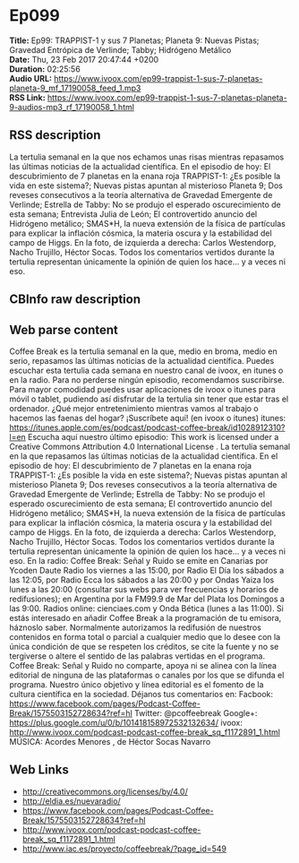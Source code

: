 # Ep099  
**Title:** Ep99: TRAPPIST-1 y sus 7 Planetas; Planeta 9: Nuevas Pistas; Gravedad Entrópica de Verlinde; Tabby; Hidrógeno Metálico  
**Date:** Thu, 23 Feb 2017 20:47:44 +0200  
**Duration:** 02:25:56  
**Audio URL:** https://www.ivoox.com/ep99-trappist-1-sus-7-planetas-planeta-9_mf_17190058_feed_1.mp3  
**RSS Link:** https://www.ivoox.com/ep99-trappist-1-sus-7-planetas-planeta-9-audios-mp3_rf_17190058_1.html  

## RSS description
La tertulia semanal en la que nos echamos unas risas mientras repasamos las últimas noticias de la actualidad científica. En el episodio de hoy: El descubrimiento de 7 planetas en la enana roja TRAPPIST-1: ¿Es posible la vida en este sistema?; Nuevas pistas apuntan al misterioso Planeta 9; Dos reveses consecutivos a la teoría alternativa de Gravedad Emergente de Verlinde; Estrella de Tabby: No se produjo el esperado oscurecimiento de esta semana; Entrevista Julia de León; El controvertido anuncio del Hidrógeno metálico; SM*A*S*H, la nueva extensión de la física de partículas para explicar la inflación cósmica, la materia oscura y la estabilidad del campo de Higgs. En la foto, de izquierda a derecha: Carlos Westendorp, Nacho Trujillo, Héctor Socas. Todos los comentarios vertidos durante la tertulia representan únicamente la opinión de quien los hace… y a veces ni eso.

## CBInfo raw description


## Web parse content
Coffee Break es la tertulia semanal en la que, medio en broma, medio en serio, repasamos las últimas noticias de la actualidad científica. Puedes escuchar esta tertulia cada semana en nuestro canal de ivoox, en itunes o en la radio. Para no perderse ningún episodio, recomendamos suscribirse. Para mayor comodidad puedes usar aplicaciones de ivoox o itunes para móvil o tablet, pudiendo así disfrutar de la tertulia sin tener que estar tras el ordenador. ¿Qué mejor entretenimiento mientras vamos al trabajo o hacemos las faenas del hogar? ¡Suscríbete aquí! (en ivoox o itunes) itunes: https://itunes.apple.com/es/podcast/podcast-coffee-break/id1028912310?l=en Escucha aquí nuestro último episodio: This work is licensed under a Creative Commons Attribution 4.0 International License . La tertulia semanal en la que repasamos las últimas noticias de la actualidad científica. En el episodio de hoy: El descubrimiento de 7 planetas en la enana roja TRAPPIST-1: ¿Es posible la vida en este sistema?; Nuevas pistas apuntan al misterioso Planeta 9; Dos reveses consecutivos a la teoría alternativa de Gravedad Emergente de Verlinde; Estrella de Tabby: No se produjo el esperado oscurecimiento de esta semana; El controvertido anuncio del Hidrógeno metálico; SM*A*S*H, la nueva extensión de la física de partículas para explicar la inflación cósmica, la materia oscura y la estabilidad del campo de Higgs. En la foto, de izquierda a derecha: Carlos Westendorp, Nacho Trujillo, Héctor Socas. Todos los comentarios vertidos durante la tertulia representan únicamente la opinión de quien los hace… y a veces ni eso. En la radio: Coffee Break: Señal y Ruido se emite en Canarias por Ycoden Daute Radio los viernes a las 15:00, por Radio El Día los sábados a las 12:05, por Radio Ecca los sábados a las 20:00 y por Ondas Yaiza los lunes a las 20:00 (consultar sus webs para ver frecuencias y horarios de redifusiones); en Argentina por la FM99.9 de Mar del Plata los Domingos a las 9:00. Radios online: cienciaes.com y Onda Bética (lunes a las 11:00). Si estás interesado en añadir Coffee Break a la programación de tu emisora, háznoslo saber. Normalmente autorizamos la redifusión de nuestros contenidos en forma total o parcial a cualquier medio que lo desee con la única condición de que se respeten los créditos, se cite la fuente y no se tergiverse o altere el sentido de las palabras vertidas en el programa. Coffee Break: Señal y Ruido no comparte, apoya ni se alinea con la línea editorial de ninguna de las plataformas o canales por los que se difunda el programa. Nuestro único objetivo y línea editorial es el fomento de la cultura científica en la sociedad. Déjanos tus comentarios en: Facbook: https://www.facebook.com/pages/Podcast-Coffee-Break/1575503152728634?ref=hl Twitter: @pcoffeebreak Google+: https://plus.google.com/u/0/b/101418158972532132634/ ivoox: http://www.ivoox.com/podcast-podcast-coffee-break_sq_f1172891_1.html MÚSICA: Acordes Menores , de Héctor Socas Navarro

## Web Links
- http://creativecommons.org/licenses/by/4.0/
- http://eldia.es/nuevaradio/
- https://www.facebook.com/pages/Podcast-Coffee-Break/1575503152728634?ref=hl
- http://www.ivoox.com/podcast-podcast-coffee-break_sq_f1172891_1.html
- http://www.iac.es/proyecto/coffeebreak/?page_id=549